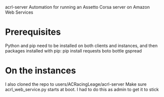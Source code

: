 acrl-server
Automation for running an Assetto Corsa server on Amazon Web Services

# Prerequisites
Python and pip need to be installed on both clients and instances, and then packages installed with pip:
pip install requests boto bottle gspread

# On the instances
I also cloned the repo to users/ACRacingLeage/acrl-server
Make sure acrl_web_service.py starts at boot. I had to do this as admin to get it to stick

